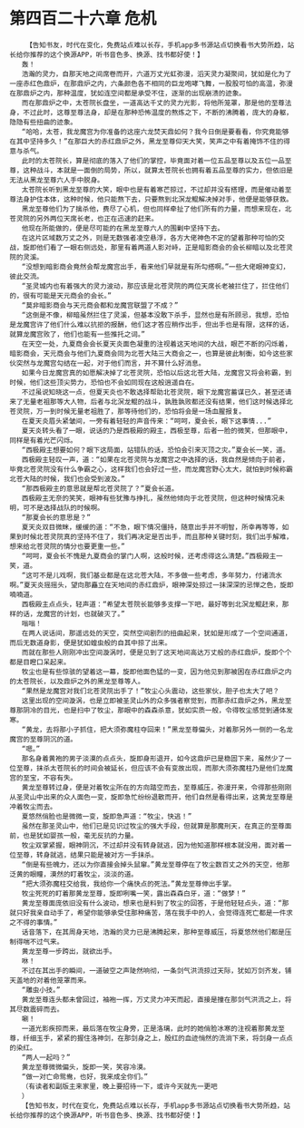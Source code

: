 # 第四百二十六章 危机
        【告知书友，时代在变化，免费站点难以长存，手机app多书源站点切换看书大势所趋，站长给你推荐的这个换源APP，听书音色多、换源、找书都好使！】
       轰！
       浩瀚的灵力，自那天地之间席卷而开，六道万丈光虹弥漫，滔天灵力凝聚间，犹如是化为了一座赤红色鼎炉，在那鼎炉之内，六条颜色各不相同的巨龙咆哮飞舞，一股股可怕的高温，弥漫在那鼎炉之内，那种温度，犹如连空间都是承受不住，逐渐的出现崩溃的迹象。
       而在那鼎炉之中，太苍院长盘坐，一道高达千丈的灵力光影，将他所笼罩，那是他的至尊法身，不过此时，这尊至尊法身，却是在那种恐怖温度的熬炼之下，不断的沸腾着，庞大的身躯，隐隐有些扭曲的迹象。
       “哈哈，太苍，我龙魔宫为你准备的这座六龙焚天鼎如何？我今日倒是要看看，你究竟能够在其中坚持多久！”在那巨大的赤红鼎炉之外，黑龙至尊仰天大笑，笑声之中有着掩饰不住的得意与杀气。
       此时的太苍院长，算是彻底的落入了他们的掌控，毕竟面对着一位五品至尊以及五位一品至尊，这种战斗，本就是一面倒的局势，所以，就算太苍院长也拥有着五品至尊的实力，但依旧是无法从黑龙至尊六人手中脱身。
       太苍院长听到黑龙至尊的大笑，眼中也是有着寒芒掠过，不过却并没有搭理，而是催动着至尊法身护住本体，这种时候，他只能熬下去，只要熬到北溟龙鲲解决掉对手，他便是能够获救。
       黑龙至尊他们为了擒杀他，费尽了心机，但也同样牵扯了他们所有的力量，而想来现在，北苍灵院的另外两位天席长老，也正在迅速的赶来。
       他现在所能做的，便是尽可能的在黑龙至尊六人的围剿中坚持下去。
       在这片区域数万丈之外，则是无数强者凌空悬浮，各方大佬神色不定的望着那种可怕的交战，旋即他们看了一眼右侧远处，那里有着两道人影对峙，正是暗影商会的会长柳暗以及北苍灵院的灵溪。
       “没想到暗影商会竟然会帮龙魔宫出手，看来他们早就是有所勾搭啊。”一些大佬眼神变幻，彼此交流。
       “圣灵城内也有着强大的灵力波动，那应该是北苍灵院的两位天席长老被拦住了，拦住他们的，很有可能是天元商会的会长。”
       “莫非暗影商会与天元商会都和龙魔宫联盟了不成？”
       “这倒是不像，柳暗虽然拦住了灵溪，但基本没敢下杀手，显然也是有所顾忌，我想，恐怕是龙魔宫许了他们什么难以抗拒的报酬，他们这才答应稍作出手，但出手也是有限，这样的话，就算龙魔宫败了，他们也能有一些推托之词。”
       在天空一处，九夏商会会长夏天炎面色凝重的注视着这天地间的大战，眼芒不断的闪烁着，暗影商会，天元商会与他们九夏商会同为北苍大陆三大商会之一，也算是彼此制衡，如今这些家伙突然与龙魔宫勾结在一起，对于他们而言，并不算什么好消息。
       如果今日龙魔宫真的如愿解决掉了北苍灵院，恐怕以后这北苍大陆，龙魔宫又将会称霸，到时候，他们这些顶尖势力，恐怕也不会如同现在这般逍遥自在。
       不过虽说知晓这一点，但夏天炎也不敢选择帮助北苍灵院，眼下龙魔宫蓄谋已久，甚至还请来了无量老祖那等大人物，后者与北溟龙鲲的战斗，孰胜孰败都还没有结果，他们这时候选择北苍灵院，万一到时候无量老祖胜了，那等待他们的，恐怕将会是一场血腥报复。
       在夏天炎眉头紧皱间，一旁有着轻轻的声音传来：“呵呵，夏会长，眼下这事情...”
       夏天炎转头看了一眼，说话的乃是西极殿的殿主，西极至尊，后者一脸的微笑，但那眼中，同样是有着光芒闪烁。
       “西极殿主想要如何？眼下这局面，站错队的话，恐怕会引来灭顶之灾。”夏会长一笑，道。
       西极殿主轻叹一声，道：“如果在北苍灵院与龙魔宫之中选择的话，我自然是倾向于前者，毕竟北苍灵院没有什么争霸之心，这样我们也会好过一些，而龙魔宫野心太大，就怕到时候称霸北苍大陆的时候，我们也会受到波及。”
       “那西极殿主的意思就是帮北苍灵院了？”夏会长道。
       西极殿主无奈的笑笑，眼神有些犹豫与挣扎，虽然他倾向于北苍灵院，但这种时候情况未明，可不是选择战队的时候啊。
       “那夏会长的意思是？”
       夏天炎双目微眯，缓缓的道：“不急，眼下情况僵持，随意出手并不明智，所幸再等等，如果到时候北苍灵院真的坚持不住了，我们再决定是否出手，而且那种关键时刻，我们出手解难，想来给北苍灵院的情分也要更重一些。”
       “呵呵，夏会长不愧是九夏商会的掌门人啊，这般时候，还考虑得这么清楚。”西极殿主一笑，道。
       “这可不是儿戏啊，我们基业都是在这北苍大陆，不多做一些考虑，多年努力，付诸流水啊。”夏天炎摇摇头，望向那矗立在天地间的赤红鼎炉，眼神深处掠过一抹深深的忌惮之色，旋即喃喃道。
       西极殿主点点头，轻声道：“希望太苍院长能够多支撑一下吧，最好等到北溟龙鲲赶来，那样的话，龙魔宫的计划，也就破灭了。”
       嗡嗡！
       在两人说话间，那遥远处的天空，突然空间剧烈的扭曲起来，犹如是形成了一个空间通道，而后无数道身影，便是犹如蝗虫般的自其中掠了出来。
       而就在那些人刚刚冲出空间漩涡时，便是见到了这天地间高达万丈般的赤红鼎炉，旋即个个都是目瞪口呆起来。
       牧尘也是有些惊骇的望着这一幕，旋即他面色猛的一变，因为他见到那被困在赤红鼎炉之内的太苍院长，以及鼎炉之外的黑龙至尊等人。
       “果然是龙魔宫对我们北苍灵院出手了！”牧尘心头震动，这些家伙，胆子也太大了吧？
       这里出现的空间漩涡，也是立即被圣灵山外的众多强者察觉到，而那赤红鼎炉之外，黑龙至尊那阴冷的目光，也是扫中了牧尘，那眼中的森森杀意，犹如实质一般，令得牧尘感觉到通体发寒。
       “黄龙，去将那小子抓住，把大须弥魔柱夺回来！”黑龙至尊偏头，对着那另外一侧的一名龙魔宫的至尊阴沉的道。
       “嗯。”
       那名身着黄袍的男子淡漠的点点头，旋即身形退开，如今这鼎炉已是稳固下来，虽然少了一位至尊，抹杀太苍院长的时间会被延长，但应该不会有变故出现，而那大须弥魔柱乃是他们龙魔宫的至宝，不容有失。
       黄龙至尊转过身，便是对着牧尘所在的方向踏空而去，至尊威压，弥漫开来，令得那些刚刚从圣灵山中出来的众人面色一变，旋即急忙纷纷退散而开，他们自然是看得出来，这黄龙至尊是冲着牧尘而去。
       夏悠然俏脸也是微微一变，旋即急声道：“牧尘，快逃！”
       虽然在那圣灵山中，他们已是见识过牧尘的强大手段，但就算是那魔刑天，在真正的至尊面前，也是犹如婴孩一般，毫无反抗的力量。
       牧尘双掌紧握，眼神阴沉，不过却并没有转身就逃，因为他知道那样根本就没用，面对着一位至尊，转身就逃，结果只能是被对方一手抹杀。
       “倒是有些魄力，还以为你直接会掉头鼠窜。”黄龙至尊停在了牧尘数百丈之外的天空，他那泛黄的眼瞳，漠然的盯着牧尘，淡淡的道。
       “把大须弥魔柱交给我，我给你一个痛快点的死法。”黄龙至尊伸出手掌。
       牧尘死死的盯着那黄龙至尊，旋即咧嘴一笑，露出森森白牙，道：“做梦！”
       黄龙至尊面庞依旧没有什么波动，想来也是料到了牧尘的回答，于是他轻轻点头，道：“那就只好我亲自动手了，希望你能够承受住那种痛苦，落在我手中的人，会觉得连死亡都是一件求之不得的事情。”
       话音落下，在其周身天地，浩瀚的灵力已是沸腾起来，那种至尊威压，将夏悠然他们都是压制得喘不过气来。
       黄龙至尊一步跨出，就欲出手。
       咻！
       不过在其出手的瞬间，一道破空之声陡然响彻，一条剑气洪流掠过天际，犹如万剑齐发，铺天盖地的对着他笼罩而来。
       “雕虫小技。”
       黄龙至尊连头都未曾回过，袖袍一挥，万丈灵力冲天而起，直接是撞在那剑气洪流之上，将其尽数震碎而去。
       唰！
       一道光影疾掠而来，最后落在牧尘身旁，正是洛璃，此时的她俏脸冰寒的注视着那黄龙至尊，纤细玉手，紧紧的握住洛神剑，在那剑身之上，殷红的血迹悄然的流淌下来，将剑身一点点的染红。
       “两人一起吗？”
       黄龙至尊微微偏头，旋即一笑，笑容冷漠。
       “做一对亡命鸳鸯，也好，我来成全你们。”
       （有读者和副版主来家里，晚上要招待一下，或许今天就先一更吧
       ）
       【告知书友，时代在变化，免费站点难以长存，手机app多书源站点切换看书大势所趋，站长给你推荐的这个换源APP，听书音色多、换源、找书都好使！】